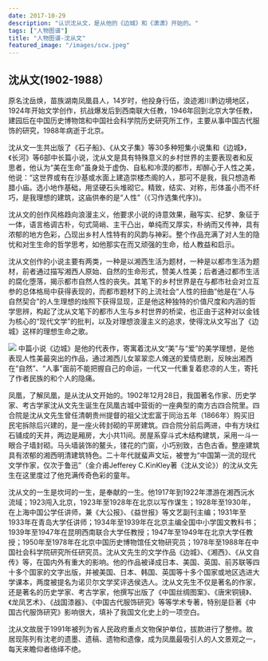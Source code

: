 ```yaml
---
date: 2017-10-29
description: "认识沈从文，是从他的《边城》和《潇潇》开始的。"
tags: ["人物图谱"]
title: "人物图谱-沈从文"
featured_image: "/images/scw.jpeg"
---
```


##  沈从文(1902-1988）

原名沈岳焕，苗族湖南凤凰县人，14岁时，他投身行伍，浪迹湘川黔边境地区，1924年开始文学创作，抗战爆发后到西南联大任教，1946年回到北京大学任教，建园后在中国历史博物馆和中国社会科学院历史研究所工作，主要从事中国古代服饰的研究，1988年病逝于北京。 

沈从文一生共出版了《石子船》、《从文子集》等30多种短集小说集和《边城》，《长河》等6部中长篇小说，沈从文是具有特殊意义的乡村世界的主要表现者和反思者，他认为“美在生命”虽身处于虚伪、自私和冷漠的都市，却醉心于人性之美，他说：“这世界或有在沙基或水面上建造崇楼杰阁的人，那可不是我，我只想造希腊小庙。选小地作基础，用坚硬石头堆砌它。精致，结实、对称，形体虽小而不纤巧，是我理想的建筑，这庙供奉的是“人性”（《习作选集代序》)。 

沈从文的创作风格趋向浪漫主义，他要求小说的诗意效果，融写实、纪梦、象征于一体，语言格调古朴，句式简峭、主干凸出，单纯而又厚实，朴纳而又传神，具有浓郁的地方色彩，凸现出乡村人性特有的风韵与神彩。整个作品充满了对人生的隐忧和对生生命的哲学思考，如他那实在而又顽强的生命，给人教益和启示。 

沈从文创作的小说主要有两类，一种是以湘西生活为题材，一种是以都市生活为题材，前者通过描写湘西人原始、自然的生命形式，赞美人性美；后者通过都市生活的腐化堕落，揭示都市自然人性的丧失。其笔下的乡村世界是在与都市社会对立互参的总体格局中获得表现的，而都市题材下的上流社会“人性的扭曲”他是在“人与自然契合”的人生理想的烛照下获得显现，正是他这种独特的价值尺度和内涵的哲学思辨，构起了沈从文笔下的都市人生与乡村世界的桥梁，也正由于这种对以金钱为核心的“现代文学”的批判，以及对理想浪漫主义的追求，使得沈从文写出了《边城》这样的理想生命之歌。 

![](/images/bc.jpg)
中篇小说《边城》是他的代表作，寄寓着沈从文“美”与“爱”的美学理想，是他表现人性美最突出的作品，通过湘西儿女翠翠恋人傩送的爱情悲剧，反映出湘西在“自然”、“人事”面前不能把握自己的命运，一代又一代重复着悲凉的人生，寄托了作者民族的和个人的隐痛。 

凤凰，了解凤凰，是从沈从文开始的。1902年12月28日，我国著名作家、历史学家、考古学家沈从文先生诞生在凤凰古城中营街的一座典型的南方古四合院里。四合院是沈从文先生曾任清朝贵州提督的祖父沈宏富于同治五年（1866年）购买旧民宅拆除后兴建的，是一座火砖封砌的平房建筑。四合院分前后两进，中有方块红石铺成的天井，两边是厢房，大小共11间。房屋系穿斗式木结构建筑，采用一斗一眼合子墙封砌。马头墙装饰的鳌头，镂花的门窗，小巧别致，古色古香。整座建筑具有浓郁的湘西明清建筑特色。二十年代就蜚声文坛，被誉为“中国第一流的现代文学作家，仅次于鲁迅”（金介甫Jefferey C.KinKley著《沈从文论》）的沈从文先生在这里度过了他充满传奇色彩的童年。 

沈从文的一生是坎坷的一生，是奉献的一生。他1917年到1922年漂游在湘西沅水流域；1923闯入北京，1923年至1928年在北京以写作谋生；1928年至1930年，在上海中国公学任讲师，兼《大公报》、《益世报》等文艺副刊主编；1931年至1933年在青岛大学任讲师；1934年至1939年在北京主编全国中小学国文教科书；1939年至1947年在昆明西南联合大学任教授；1947年至1949年在北京大学任教授；1950年至1978年在北京中国历史博物馆任文物研究员；1978年至1988年在中国社会科学院研究所任研究员。沈从文先生的文学作品《边城》、《湘西》、《从文自传》等，在国内外有重大的影响。他的作品被译成日本、美国、英国、前苏联等四十多个国家的文字出版，并被美国、日本、韩国、英国等十多个国家或地区选进大学课本，两度被提名为诺贝尔文学奖评选侯选人。沈从文先生不仅是著名的作家，还是著名的历史学家、考古学家，他撰写出版了《中国丝绸图案》、《唐宋铜镜》、《龙凤艺术》、《战国漆器》、《中国古代服饰研究》等等学术专著，特别是巨著《中国古代服饰研究》影响很大，填补了我国文化史上的一项空白。 

沈从文故居于1991年被列为省人民政府重点文物保护单位，拔款进行了整修。故居现陈列有沈老的遗墨、遗稿、遗物和遗像，成为凤凰最吸引人的人文景观之一，每天来瞻仰者络绎不绝。
